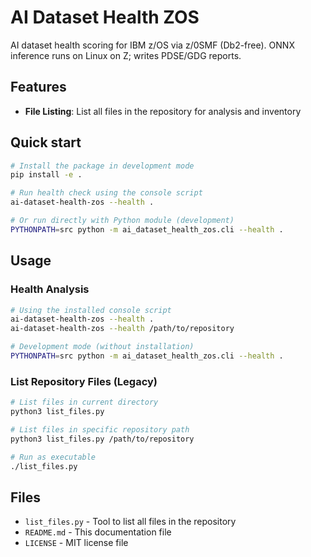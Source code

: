 # AI Dataset Health ZOS

AI dataset health scoring for IBM z/OS via z/0SMF (Db2-free). ONNX inference runs on Linux on Z; writes PDSE/GDG reports.

## Features

- **File Listing**: List all files in the repository for analysis and inventory

## Quick start

```bash
# Install the package in development mode
pip install -e .

# Run health check using the console script
ai-dataset-health-zos --health .

# Or run directly with Python module (development)
PYTHONPATH=src python -m ai_dataset_health_zos.cli --health .
```

## Usage

### Health Analysis

```bash
# Using the installed console script
ai-dataset-health-zos --health .
ai-dataset-health-zos --health /path/to/repository

# Development mode (without installation)
PYTHONPATH=src python -m ai_dataset_health_zos.cli --health .
```

### List Repository Files (Legacy)

```bash
# List files in current directory
python3 list_files.py

# List files in specific repository path
python3 list_files.py /path/to/repository

# Run as executable
./list_files.py
```

## Files

- `list_files.py` - Tool to list all files in the repository
- `README.md` - This documentation file  
- `LICENSE` - MIT license file
